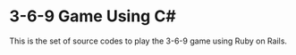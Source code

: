 3-6-9 Game Using C#
===================
This is the set of source codes to play the 3-6-9 game using Ruby on Rails.